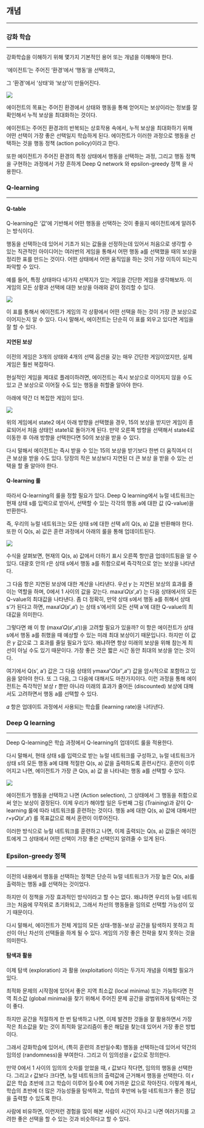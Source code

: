 
## 개념
* * *

### 강화 학습
* * *

강화학습을 이해하기 위해 몇가지 기본적인 용어 또는 개념을 이해해야 한다.

‘에이전트’는 주어진 ‘환경’에서 ‘행동’을 선택하고,

그 ‘환경’에서 ‘상태’와 ‘보상’이 만들어진다.

<img src="/Users/hwangjaesung/myproject/DQN_Tutorial/cartpole/examples/png/701.png">

에이전트의 목표는 주어진 환경에서 상태와 행동을 통해 얻어지는 보상이라는 정보를 잘 확인해서 누적 보상을 최대화하는 것이다.

에이전트는 주어진 환경과의 반복되는 상호작용 속에서, 누적 보상을 최대화하기 위해 어떤 선택이 가장 좋은 선택일지 학습하게 된다. 에이전트가 이러한 과정으로 행동을 선택하는 것을 행동 정책 (action policy)이라고 한다.

또한 에이전트가 주어진 환경의 특정 상태에서 행동을 선택하는 과정, 그리고 행동 정책을 구현하는 과정에서 가장 흔하게 Deep Q network 와 epsilon-greedy 정책 을 사용한다.


### Q-learning
* * *

#### Q-table
Q-learning은 ‘값’에 기반해서 어떤 행동을 선택하는 것이 좋을지 에이전트에게 알려주는 방식이다.

행동을 선택하는데 있어서 기초가 되는 값들을 선정하는데 있어서 처음으로 생각할 수 있는 직관적인 아이디어는 여러번의 게임을 통해서 어떤 행동 a를 선택했을 때의 보상을 정리한 표를 만드는 것이다. 어떤 상태에서 어떤 움직임을 하는 것이 가장 이득이 되는지 파악할 수 있다.

예를 들어, 특정 상태마다 네가지 선택지가 있는 게임을 간단한 게임을 생각해보자. 이 게임의 모든 상황과 선택에 대한 보상을 아래와 같이 정리할 수 있다.

<img src="/Users/hwangjaesung/myproject/DQN_Tutorial/cartpole/examples/png/702.png">

이 표를 통해서 에이전트가 게임의 각 상황에서 어떤 선택을 하는 것이 가장 큰 보상으로 이어지는지 알 수 있다. 다시 말해서, 에이전트는 단순히 이 표를 외우고 있다면 게임을 잘 할 수 있다.

#### 지연된 보상

이전의 게임은 3개의 상태와 4개의 선택 옵션을 갖는 매우 간단한 게임이었지만, 실제 게임은 훨씬 복잡하다.

현실적인 게임을 제대로 플레이하려면, 에이전트는 즉시 보상으로 이어지지 않을 수도 있고 큰 보상으로 이어질 수도 있는 행동을 취할줄 알아야 한다.

아래에 약간 더 복잡한 게임이 있다.

<img src="/Users/hwangjaesung/myproject/DQN_Tutorial/cartpole/examples/png/703.png">

위의 게임에서 state2 에서 아래 방향을 선택했을 경우, 15의 보상을 받지만 게임이 종료되어서 처음 상태인 state1로 돌아가게 된다. 만약 오른쪽 방향을 선택해서 state4로 이동한 후 아래 방향을 선택한다면 50의 보상을 받을 수 있다.

다시 말해서 에이전트는 즉시 받을 수 있는 15의 보상을 받기보다 한번 더 움직여서 더 큰 보상을 받을 수도 있다. 당장의 작은 보상보다 지연된 더 큰 보상 을 받을 수 있는 선택을 할 줄 알아야 한다.

#### Q-learning 룰

따라서 Q-learning의 룰을 정할 필요가 있다. Deep Q learning에서 뉴럴 네트워크는 현재 상태 s를 입력으로 받아서, 선택할 수 있는 각각의 행동 a에 대한 값 (Q-value)을 반환한다.

즉, 우리의 뉴럴 네트워크는 모든 상태 s에 대한 선택 a의 Q(s, a) 값을 반환해야 한다. 또한 이 Q(s, a) 값은 훈련 과정에서 아래의 룰을 통해 업데이트된다.

<img src="/Users/hwangjaesung/myproject/DQN_Tutorial/cartpole/examples/png/704.png">

수식을 살펴보면, 현재의 Q(s, a) 값에서 더하기 표시 오른쪽 항만큼 업데이트됨을 알 수 있다. 대괄호 안의 r은 상태 s에서 행동 a를 취함으로써 즉각적으로 얻는 보상을 나타낸다.

그 다음 항은 지연된 보상에 대한 계산을 나타낸다. 우선 𝛾 는 지연된 보상의 효과를 줄이는 역할을 하며, 0에서 1 사이의 값을 갖는다. max𝑎′𝑄(𝑠′,𝑎′) 는 다음 상태에서의 모든 Q-value의 최대값을 나타낸다. 좀 더 정확히, 만약 상태 s에서 행동 a를 취해서 상태 s’가 된다고 하면, max𝑎′𝑄(𝑠′,𝑎′) 는 상태 s’에서의 모든 선택 a’에 대한 Q-value의 최대값을 의미한다.

그렇다면 왜 이 항 (max𝑎′𝑄(𝑠′,𝑎′))을 고려할 필요가 있을까? 이 항은 에이전트가 상태 s에서 행동 a를 취했을 때 예상할 수 있는 미래 최대 보상이기 때문입니다. 하지만 이 값은 𝛾 값으로 그 효과를 줄일 필요가 있다. 왜냐하면 항상 미래의 보상을 위해 참는게 최선이 아닐 수도 있기 때문이다. 가장 좋은 것은 짧은 시간 동안 최대의 보상을 얻는 것이다.

여기에서 Q(s’, a’) 값은 그 다음 상태의 𝛾max𝑎″𝑄(𝑠″,𝑎″) 값을 암시적으로 포함하고 있음을 알아야 한다. 또 그 다음, 그 다음에 대해서도 마찬가지이다. 이런 과정을 통해 에이전트는 즉각적인 보상 r 뿐만 아니라 미래의 효과가 줄어든 (discounted) 보상에 대해서도 고려하면서 행동 a를 선택할 수 있다.

𝛼 항은 업데이트 과정에서 사용되는 학습률 (learning rate)을 나타낸다.

### Deep Q learning
* * *

Deep Q-learning은 학습 과정에서 Q-learning의 업데이트 룰을 적용한다.

다시 말해서, 현태 상태 s를 입력으로 받는 뉴럴 네트워크를 구성하고, 뉴럴 네트워크가 상태 s의 모든 행동 a에 대해 적절한 Q(s, a) 값을 출력하도록 훈련시킨다. 훈련이 이루어지고 나면, 에이전트가 가장 큰 Q(s, a) 값 을 나타내는 행동 a를 선택할 수 있다.

<img src="/Users/hwangjaesung/myproject/DQN_Tutorial/cartpole/examples/png/705.png">

에이전트가 행동을 선택하고 나면 (Action selection), 그 상태에서 그 행동을 취함으로써 얻는 보상이 결정된다. 이제 우리가 해야할 일은 두번째 그림 (Training)과 같이 Q-learning 룰에 따라 네트워크를 훈련하는 것이다. 행동 a에 대한 Q(s, a) 값에 대해서만 𝑟+𝛾𝑄(𝑠′,𝑎′) 를 목표값으로 해서 훈련이 이루어진다.

이러한 방식으로 뉴럴 네트워크를 훈련하고 나면, 이제 출력되는 Q(s, a) 값들은 에이전트에게 그 상태에서 어떤 선택이 가장 좋은 선택인지 알려줄 수 있게 된다.

### Epsilon-greedy 정책
* * *

이전의 내용에서 행동을 선택하는 정책은 단순히 뉴럴 네트워크가 가장 높은 Q(s, a)를 출력하는 행동 a를 선택하는 것이었다.

하지만 이 정책을 가장 효과적인 방식이라고 할 수는 없다. 왜냐하면 우리의 뉴럴 네트워크는 처음에 무작위로 초기화되고, 그래서 차선의 행동들을 임의로 선택할 가능성이 있기 때문이다.

다시 말해서, 에이전트가 전체 게임의 모든 상태-행동-보상 공간을 탐색하지 못하고 최선이 아닌 차선의 선택들을 하게 될 수 있다. 게임의 가장 좋은 전략을 찾지 못하는 것을 의미한다.

#### 탐색과 활용

이제 탐색 (exploration) 과 활용 (exploitation) 이라는 두가지 개념을 이해할 필요가 있다.

최적화 문제의 시작점에 있어서 좋은 지역 최소값 (local minima) 또는 가능하다면 전역 최소값 (global minima)을 찾기 위해서 주어진 문제 공간을 광범위하게 탐색하는 것이 좋다. 

하지만 공간을 적절하게 한 번 탐색하고 나면, 이제 발견한 것들을 잘 활용하면서 가장 작은 최소값을 찾는 것이 최적화 알고리즘이 좋은 해답을 찾는데 있어서 가장 좋은 방법이다.

그래서 강화학습에 있어서, (특히 훈련의 초반일수록) 행동을 선택하는데 있어서 약간의 임의성 (randomness)을 부여한다. 그리고 이 임의성을 𝜖 값으로 정의한다.

만약 0에서 1 사이의 임의의 숫자를 얻었을 때, 𝜖 값보다 작다면, 임의의 행동을 선택한다. 그리고 𝜖 값보다 크다면, 뉴럴 네트워크의 출력값에 근거해서 행동을 선택한다. 이 𝜖 값은 학습 초반에 크고 학습이 이루어 질수록 0에 가까운 값으로 작아진다. 이렇게 해서, 학습의 초반에 더 많은 가능성들을 탐색하고, 학습의 후반에 뉴럴 네트워크가 좋은 정답을 출력할 수 있도록 한다.

사람에 비유하면, 이런저런 경험을 많이 해본 사람이 시간이 지나고 나면 여러가지를 고려한 좋은 선택을 할 수 있는 것과 비슷하다고 할 수 있다.